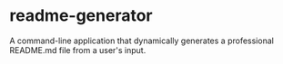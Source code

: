 # readme-generator
A command-line application that dynamically generates a professional README.md file from a user's input.
